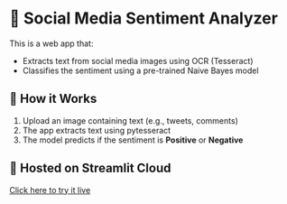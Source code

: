 
# 🧠 Social Media Sentiment Analyzer

This is a web app that:
- Extracts text from social media images using OCR (Tesseract)
- Classifies the sentiment using a pre-trained Naive Bayes model

## 📁 How it Works
1. Upload an image containing text (e.g., tweets, comments)
2. The app extracts text using pytesseract
3. The model predicts if the sentiment is **Positive** or **Negative**

## 🚀 Hosted on Streamlit Cloud

[Click here to try it live](https://your-app-link.streamlit.app/)

